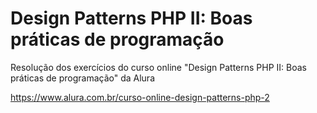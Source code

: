 # Design Patterns PHP II: Boas práticas de programação

Resolução dos exercícios do curso online "Design Patterns PHP II: Boas práticas de programação" da Alura

https://www.alura.com.br/curso-online-design-patterns-php-2
